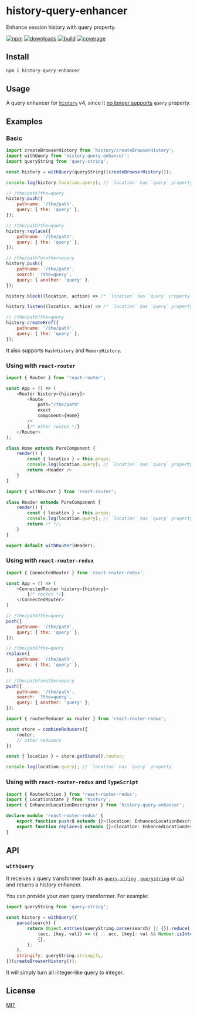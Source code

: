 # history-query-enhancer
Enhance session history with query property.

[![npm][npm]][npm-url]
[![downloads][downloads]][downloads-url]
[![build][build]][build-url]
[![coverage][coverage]][coverage-url]

[npm]: https://img.shields.io/npm/v/history-query-enhancer.svg?style=flat-square
[npm-url]: https://www.npmjs.com/package/history-query-enhancer
[downloads]: https://img.shields.io/npm/dm/history-query-enhancer.svg?style=flat-square
[downloads-url]: https://www.npmjs.com/package/history-query-enhancer
[build]: https://img.shields.io/travis/yenshih/history-query-enhancer/master.svg?style=flat-square
[build-url]: https://travis-ci.org/yenshih/history-query-enhancer
[coverage]: https://img.shields.io/coveralls/yenshih/history-query-enhancer/master.svg?style=flat
[coverage-url]: https://coveralls.io/github/yenshih/history-query-enhancer?branch=master

## Install

```bash
npm i history-query-enhancer
```

## Usage

A query enhancer for [`history`](https://github.com/ReactTraining/history) v4, since it [no longer supports](https://github.com/ReactTraining/history/issues/364#issuecomment-246751904) `query` property.

## Examples

### Basic

```js
import createBrowserHistory from 'history/createBrowserHistory';
import withQuery from 'history-query-enhancer';
import queryString from 'query-string';

const history = withQuery(queryString)(createBrowserHistory());
```

```js
console.log(history.location.query); // `location` has `query` property

// /the/path?the=query
history.push({
    pathname: '/the/path',
    query: { the: 'query' },
});

// /the/path?the=query
history.replace({
    pathname: '/the/path',
    query: { the: 'query' },
});

// /the/path?another=query
history.push({
    pathname: '/the/path',
    search: '?the=query',
    query: { another: 'query' },
});

history.block((location, action) => /* `location` has `query` property */);

history.listen((location, action) => /* `location` has `query` property */);

// /the/path?the=query
history.createHref({
    pathname: '/the/path',
    query: { the: 'query' },
});
```

It also supports `HashHistory` and `MemoryHistory`.

### Using with `react-router`

```js
import { Router } from 'react-router';

const App = () => (
    <Router history={history}>
        <Route
            path="/the/path"
            exact
            component={Home}
        />
        {/* other routes */}
    </Router>
);
```

```js
class Home extends PureComponent {
    render() {
        const { location } = this.props;
        console.log(location.query); // `location` has `query` property
        return <Header />
    }
}
```

```js
import { withRouter } from 'react-router';

class Header extends PureComponent {
    render() {
        const { location } = this.props;
        console.log(location.query); // `location` has `query` property
        return /* */;
    }
}

export default withRouter(Header);
```

### Using with `react-router-redux`

```js
import { ConnectedRouter } from 'react-router-redux';

const App = () => (
    <ConnectedRouter history={history}>
        {/* routes */}
    </ConnectedRouter>
)
```

```js
// /the/path?the=query
push({
    pathname: '/the/path',
    query: { the: 'query' },
});

// /the/path?the=query
replace({
    pathname: '/the/path',
    query: { the: 'query' },
});

// /the/path?another=query
push({
    pathname: '/the/path',
    search: '?the=query',
    query: { another: 'query' },
});
```

```js
import { routerReducer as router } from 'react-router-redux';

const store = combineReducers({
    router,
    // other reducers
})

const { location } = store.getState().router;

console.log(location.query); // `location` has `query` property
```

### Using with `react-router-redux` and `TypeScript`

```ts
import { RouterAction } from 'react-router-redux';
import { LocationState } from 'history';
import { EnhancedLocationDescriptor } from 'history-query-enhancer';

declare module 'react-router-redux' {
    export function push<Q extends {}>(location: EnhancedLocationDescriptor<Q>, state?: LocationState): RouterAction;
    export function replace<Q extends {}>(location: EnhancedLocationDescriptor<Q>, state?: LocationState): RouterAction;
}
```

## API

### `withQuery`

It receives a query transformer (such as [`query-string`](https://github.com/sindresorhus/query-string) , [`querystring`](https://github.com/Gozala/querystring) or [`qs`](https://github.com/ljharb/qs)) and returns a history enhancer.

You can provide your own query transformer. For example:

```js
import queryString from 'query-string';

const history = withQuery({
    parse(search) {
        return Object.entries(queryString.parse(search) || {}).reduce(
            (acc, [key, val]) => ({ ...acc, [key]: val && Number.isInteger(+val) ? +val : val }),
            {},
        );
    },
    stringify: queryString.stringify,
})(createBrowserHistory());
```

It will simply turn all integer-like query to integer.

## License

[MIT](http://www.opensource.org/licenses/mit-license.php)
